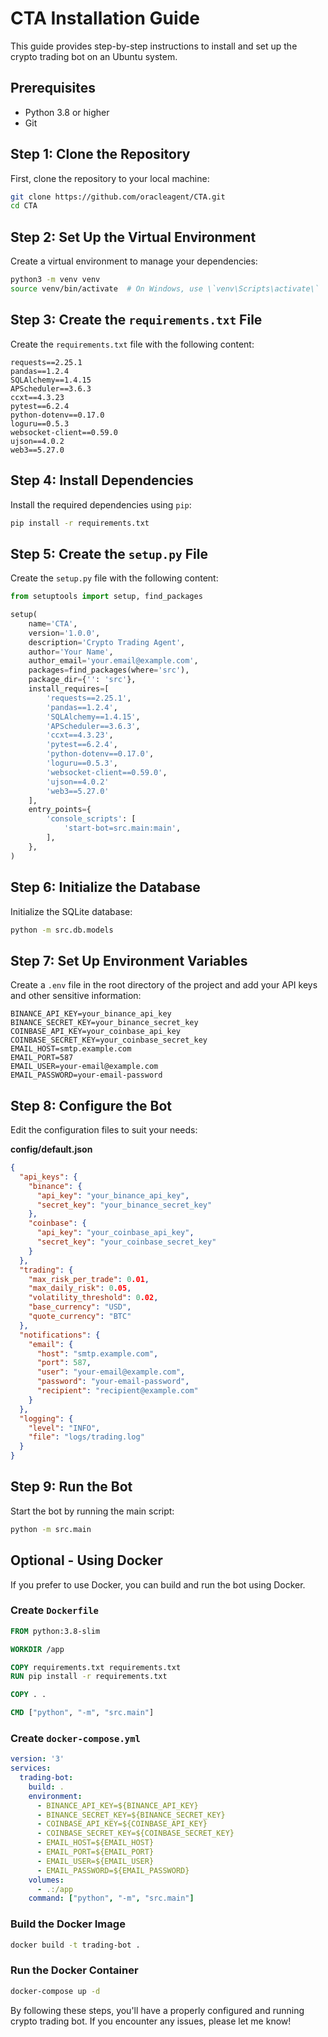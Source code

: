 
# CTA Installation Guide

This guide provides step-by-step instructions to install and set up the crypto trading bot on an Ubuntu system.

## Prerequisites

- Python 3.8 or higher
- Git

## Step 1: Clone the Repository

First, clone the repository to your local machine:

```sh
git clone https://github.com/oracleagent/CTA.git
cd CTA
```

## Step 2: Set Up the Virtual Environment

Create a virtual environment to manage your dependencies:

```sh
python3 -m venv venv
source venv/bin/activate  # On Windows, use \`venv\Scripts\activate\`
```

## Step 3: Create the `requirements.txt` File

Create the `requirements.txt` file with the following content:

```plaintext
requests==2.25.1
pandas==1.2.4
SQLAlchemy==1.4.15
APScheduler==3.6.3
ccxt==4.3.23
pytest==6.2.4
python-dotenv==0.17.0
loguru==0.5.3
websocket-client==0.59.0
ujson==4.0.2
web3==5.27.0
```

## Step 4: Install Dependencies

Install the required dependencies using `pip`:

```sh
pip install -r requirements.txt
```

## Step 5: Create the `setup.py` File

Create the `setup.py` file with the following content:

```python
from setuptools import setup, find_packages

setup(
    name='CTA',
    version='1.0.0',
    description='Crypto Trading Agent',
    author='Your Name',
    author_email='your.email@example.com',
    packages=find_packages(where='src'),
    package_dir={'': 'src'},
    install_requires=[
        'requests==2.25.1',
        'pandas==1.2.4',
        'SQLAlchemy==1.4.15',
        'APScheduler==3.6.3',
        'ccxt==4.3.23',
        'pytest==6.2.4',
        'python-dotenv==0.17.0',
        'loguru==0.5.3',
        'websocket-client==0.59.0',
        'ujson==4.0.2'
        'web3==5.27.0'
    ],
    entry_points={
        'console_scripts': [
            'start-bot=src.main:main',
        ],
    },
)
```

## Step 6: Initialize the Database

Initialize the SQLite database:

```sh
python -m src.db.models
```

## Step 7: Set Up Environment Variables

Create a `.env` file in the root directory of the project and add your API keys and other sensitive information:

```plaintext
BINANCE_API_KEY=your_binance_api_key
BINANCE_SECRET_KEY=your_binance_secret_key
COINBASE_API_KEY=your_coinbase_api_key
COINBASE_SECRET_KEY=your_coinbase_secret_key
EMAIL_HOST=smtp.example.com
EMAIL_PORT=587
EMAIL_USER=your-email@example.com
EMAIL_PASSWORD=your-email-password
```

## Step 8: Configure the Bot

Edit the configuration files to suit your needs:

**config/default.json**

```json
{
  "api_keys": {
    "binance": {
      "api_key": "your_binance_api_key",
      "secret_key": "your_binance_secret_key"
    },
    "coinbase": {
      "api_key": "your_coinbase_api_key",
      "secret_key": "your_coinbase_secret_key"
    }
  },
  "trading": {
    "max_risk_per_trade": 0.01,
    "max_daily_risk": 0.05,
    "volatility_threshold": 0.02,
    "base_currency": "USD",
    "quote_currency": "BTC"
  },
  "notifications": {
    "email": {
      "host": "smtp.example.com",
      "port": 587,
      "user": "your-email@example.com",
      "password": "your-email-password",
      "recipient": "recipient@example.com"
    }
  },
  "logging": {
    "level": "INFO",
    "file": "logs/trading.log"
  }
}
```

## Step 9: Run the Bot

Start the bot by running the main script:

```sh
python -m src.main
```

## Optional - Using Docker

If you prefer to use Docker, you can build and run the bot using Docker.

### Create `Dockerfile`

```Dockerfile
FROM python:3.8-slim

WORKDIR /app

COPY requirements.txt requirements.txt
RUN pip install -r requirements.txt

COPY . .

CMD ["python", "-m", "src.main"]
```

### Create `docker-compose.yml`

```yaml
version: '3'
services:
  trading-bot:
    build: .
    environment:
      - BINANCE_API_KEY=${BINANCE_API_KEY}
      - BINANCE_SECRET_KEY=${BINANCE_SECRET_KEY}
      - COINBASE_API_KEY=${COINBASE_API_KEY}
      - COINBASE_SECRET_KEY=${COINBASE_SECRET_KEY}
      - EMAIL_HOST=${EMAIL_HOST}
      - EMAIL_PORT=${EMAIL_PORT}
      - EMAIL_USER=${EMAIL_USER}
      - EMAIL_PASSWORD=${EMAIL_PASSWORD}
    volumes:
      - .:/app
    command: ["python", "-m", "src.main"]
```

### Build the Docker Image

```sh
docker build -t trading-bot .
```

### Run the Docker Container

```sh
docker-compose up -d
```

By following these steps, you'll have a properly configured and running crypto trading bot. If you encounter any issues, please let me know!
